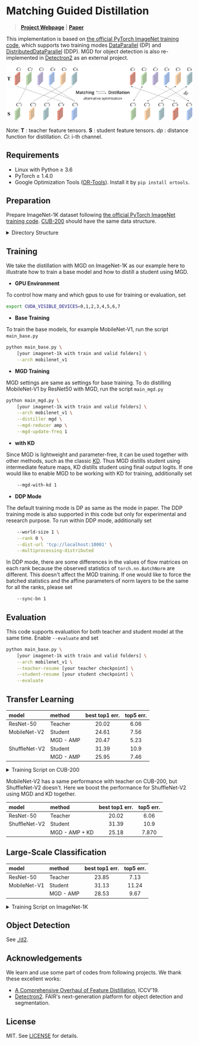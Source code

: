 Matching Guided Distillation
===

> [**Project Webpage**](http://kaiyuyue.com/mgd) | [**Paper**](https://arxiv.org/abs/2008.09958)

This implementation is based on [the official PyTorch ImageNet training code](https://github.com/pytorch/examples/tree/master/imagenet), 
which supports two training modes [DataParallel](https://pytorch.org/docs/stable/generated/torch.nn.DataParallel.html#torch.nn.DataParallel) (DP) and [DistributedDataParallel](https://pytorch.org/docs/stable/distributed.html) (DDP).
MGD for object detection is also re-implemented in [Detectron2](https://github.com/facebookresearch/detectron2) as an external project.

![introfig](.github/intro@mgd.light.svg)

Note: **T** : teacher feature tensors. **S** : student feature tensors. *dp* : distance function for distillation. *Ci*: i-th channel.

## Requirements

- Linux with Python ≥ 3.6
- PyTorch ≥ 1.4.0 
- Google Optimization Tools ([OR-Tools](https://developers.google.com/optimization)). Install it by ```pip install ortools```.

## Preparation

Prepare ImageNet-1K dataset following [the official PyTorch ImageNet training code](https://github.com/pytorch/examples/tree/master/imagenet).
[CUB-200](http://www.vision.caltech.edu/visipedia/CUB-200-2011.html) should have the same data structure.

<details>
  <summary>Directory Structure</summary>

```bash
`-- path/to/${ImageNet-1K}/root/folder
    `-- train
    |   |-- n01440764
    |   |-- n01734418
    |   |-- ...
    |   |-- n15075141
    `-- valid
    |   |-- n01440764
    |   |-- n01734418
    |   |-- ...
    |   |-- n15075141
`-- path/to/${CUB-200}/root/folder
    `-- train
    |   |-- 001.Black_footed_Albatross
    |   |-- 002.Laysan_Albatross
    |   |-- ...
    |   |-- 200.Common_Yellowthroat
    `-- valid
    |   |-- 001.Black_footed_Albatross
    |   |-- 002.Laysan_Albatross
    |   |-- ...
    |   |-- 200.Common_Yellowthroat
```
</details>

## Training

We take the distillation with MGD on ImageNet-1K as our example here to illustrate how to train a base model and how to distill a student using MGD.

- **GPU Environment** 

To control how many and which gpus to use for training or evaluation, set

```bash
export CUDA_VISIBLE_DEVICES=0,1,2,3,4,5,6,7
```

- **Base Training** 

To train the base models, for example MobileNet-V1, run the script `main_base.py`

```bash
python main_base.py \
    [your imagenet-1k with train and valid folders] \
    --arch mobilenet_v1 
```

- **MGD Training** 

MGD settings are same as settings for base training.
To do distilling MobileNet-V1 by ResNet50 with MGD, run the script `main_mgd.py`

```bash
python main_mgd.py \
    [your imagenet-1k with train and valid folders] \
    --arch mobilenet_v1 \
    --distiller mgd \
    --mgd-reducer amp \
    --mgd-update-freq 1
```

- **with KD**

Since MGD is lightweight and parameter-free, it can be used together with other methods, such as the classic [KD](https://arxiv.org/abs/1503.02531).
Thus MGD distills student using intermediate feature maps, KD distills student using final output logits.
If one would like to enable MGD to be working with KD for training, additionally set

```bash
    --mgd-with-kd 1
```

- **DDP Mode** 

The default training mode is DP as same as the mode in paper. 
The DDP training mode is also supported in this code but only for experimental and research purpose. 
To run within DDP mode, additionally set

```bash
    --world-size 1 \
    --rank 0 \
    --dist-url 'tcp://localhost:10001' \
    --multiprocessing-distributed
```

In DDP mode, there are some differences in the values of flow matrices on each rank because the observed statistics of `torch.nn.BatchNorm` are different.
This doesn't affect the MGD training.
If one would like to force the batched statistics and the affine parameters of norm layers to be the same for all the ranks, please set

```bash
    --sync-bn 1
```

## Evaluation

This code supports evaluation for both teacher and student model at the same time. Enable `--evaluate` and set

```bash
python main_base.py \
    [your imagenet-1k with train and valid folders] \
    --arch mobilenet_v1 \
    --teacher-resume [your teacher checkpoint] \
    --student-resume [your student checkpoint] \
    --evaluate
```

## Transfer Learning

| **model** | **method** | **best top1 err.** | **top5 err.** |
|:---|:---|:---:|:---:|
| ResNet-50    | Teacher | 20.02 | 6.06 |
| MobileNet-V2 | Student | 24.61 | 7.56 |
| | MGD - AMP | 20.47 | 5.23 |
| ShuffleNet-V2| Student | 31.39 | 10.9 |
| | MGD - AMP | 25.95 | 7.46 |

<details>
  <summary>Training Script on CUB-200</summary>

```bash
#!/usr/bin/env bash
export CUDA_VISIBLE_DEVICES=0,1,2,3
python main_mgd.py \
    [path/to/${CUB-200}/root/folder] \
    --arch mobilenet_v2 \ # or shufflenet_v2
    --epochs 120 \
    --batch-size 64 \
    --learning-rate 0.01 \
    --distiller mgd \
    --mgd-reducer amp \
    --mgd-update-freq 2 \
    --use-pretrained 1 \
    --teacher-resume [path/to/cub/teacher/pth]
```
</details>

MobileNet-V2 has a same performance with teacher on CUB-200, but ShuffleNet-V2 doesn't.
Here we boost the performance for ShuffleNet-V2 using MGD and KD together.

| **model** | **method** | **best top1 err.** | **top5 err.** |
|:---|:---|:---:|:---:|
| ResNet-50    | Teacher | 20.02 | 6.06 |
| ShuffleNet-V2| Student | 31.39 | 10.9 |
| | MGD - AMP + KD | 25.18 | 7.870 |

## Large-Scale Classification

| **model** | **method** | **best top1 err.** | **top5 err.** |
|:---|:---|:---:|:---:|
| ResNet-50    | Teacher | 23.85 | 7.13 |
| MobileNet-V1 | Student | 31.13 | 11.24 |
| | MGD - AMP | 28.53 | 9.67 |

<details>
  <summary>Training Script on ImageNet-1K</summary>

```bash
#!/usr/bin/env bash
export CUDA_VISIBLE_DEVICES=0,1,2,3,4,5,6,7
python main_mgd.py \
    [path/to/${ImageNet-1K}/root/folder] \
    --arch mobilenet_v1 \
    --epochs 120 \
    --print-freq 10 \
    --batch-size 256 \
    --learning-rate 0.1 \
    --distiller mgd \
    --mgd-reducer amp \
    --mgd-update-freq 1 \
    --warmup 1
```
</details>

## Object Detection

See [./d2](./d2).

## Acknowledgements

We learn and use some part of codes from following projects. We thank these excellent works:

* [A Comprehensive Overhaul of Feature Distillation](https://github.com/clovaai/overhaul-distillation), ICCV'19.
* [Detectron2](https://github.com/facebookresearch/detectron2). FAIR's next-generation platform for object detection and segmentation.

## License

MIT. See [LICENSE](./LICENSE) for details.
